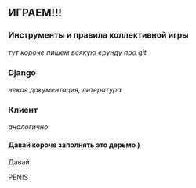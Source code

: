 ﻿## ИГРАЕМ!!!

### Инструменты и правила коллективной игры
*тут короче пишем всякую ерунду про git*

### Django
*некая документация, литература*

### Клиент
*аналогично*

#### Давай короче заполнять это дерьмо )
Давай

PENIS